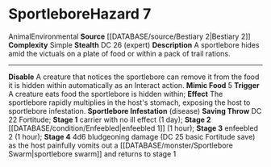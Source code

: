 ﻿---
ac: null
all_resistance: null
complexity: Simple
element: null
fortitude: null
hardness: null
hazard_type: Environmental
hp: null
id: '49'
immunity: null
level: '7'
name: Sportlebore
rarity: Common
reflex: null
resistance: null
rus_type_level: null
school: null
source: '[[DATABASE/source/Bestiary 2|Bestiary 2]]'
trait:
- '[[DATABASE/trait/Animal|Animal]]'
- '[[DATABASE/trait/Environmental|Environmental]]'
type: Hazard
weakness: null
will: null

---
# Sportlebore<span class="item-type">Hazard 7</span>

<span class="item-trait">Animal</span><span class="item-trait">Environmental</span>
**Source** [[DATABASE/source/Bestiary 2|Bestiary 2]] 
**Complexity** Simple
**Stealth** DC 26 (expert)
**Description** A sportlebore hides amid the victuals on a plate of food or within a pack of trail rations.

---
**Disable** A creature that notices the sportlebore can remove it from the food it is hidden within automatically as an Interact action.
**Mimic Food** <span class="action-icon">5</span> **Trigger** A creature eats food the sportlebore is hidden within; **Effect** The sportlebore rapidly multiplies in the host's stomach, exposing the host to sportlebore infestation.
 **Sportlebore Infestation** (disease) **Saving Throw** DC 22 Fortitude; **Stage 1** carrier with no ill effect (1 day); **Stage 2** [[DATABASE/condition/Enfeebled|enfeebled 1]] (1 hour); **Stage 3** enfeebled 2 (1 hour); **Stage 4** 4d6 bludgeoning damage (DC 25 basic Fortitude save) as the host painfully vomits out a [[DATABASE/monster/Sportlebore Swarm|sportlebore swarm]] and returns to stage 1